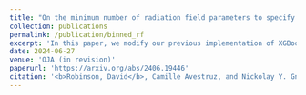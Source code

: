 ```yaml
---
title: "On the minimum number of radiation field parameters to specify gas cooling and heating functions"
collection: publications
permalink: /publication/binned_rf
excerpt: 'In this paper, we modify our previous implementation of XGBoost to approximate atomic gas cooling and heating functions. We now use radiation field intensity averaged in various energy bins to describe the incident radiation field (instead of photoionization rates). We use feature importance tools to find the most important energy bins for predicting cooling and heating functions. We find that a sample of only 3 energy bins (or photoionization rates) are sufficient to accurately interpolate atomic gas cooling and heating functions at fixed metallicity.'
date: 2024-06-27
venue: 'OJA (in revision)'
paperurl: 'https://arxiv.org/abs/2406.19446'
citation: '<b>Robinson, David</b>, Camille Avestruz, and Nickolay Y. Gnedin. “On the minimum number of radiation field parameters to specify gas cooling and heating functions.” arXiv:2406.19446 (2024).'
---
```

